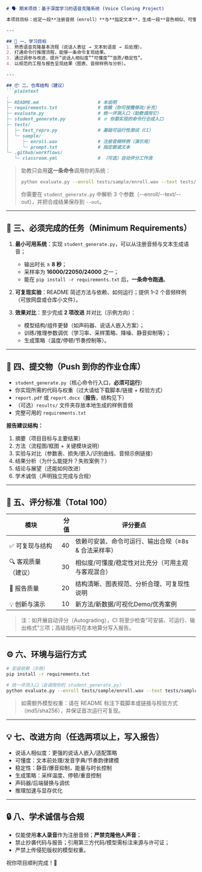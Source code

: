 
````markdown
# 🗣️ 期末项目：基于深度学习的语音克隆系统 (Voice Cloning Project)

本项目目标：给定一段**注册音频（enroll）**与**指定文本**，生成一段**音色相似、可懂度高**的语音。你需要实现最小可用系统，并通过实验提升“相似度/可懂度/稳定性”。

---

## 🎯 一、学习目标
1. 熟悉语音克隆基本流程（说话人表征 → 文本到语音 → 后处理）。
2. 打通命令行推理流程，能够一条命令复现结果。
3. 通过调参与改进，提升“说话人相似度”“可懂度”“音质/稳定性”。
4. 以规范的工程与报告呈现结果（图表、音频样例与分析）。

---

## 📦 二、仓库结构（建议）
```plaintext
.
├─ README.md                      # 本说明
├─ requirements.txt               # 依赖（你可按需修改/补充）
├─ evaluate.py                    # 统一评测入口（助教调用它）
├─ student_generate.py            # ☆ 你要实现的命令行合成入口
├─ tests/
│  ├─ test_repro.py               # 基础可运行性测试（CI）
│  └─ sample/
│     ├─ enroll.wav               # 注册音频样例（演示用）
│     └─ prompt.txt               # 指定朗读文本
└─ .github/workflows/
   └─ classroom.yml               # （可选）自动评分工作流
````

> 助教只会用**这一条命令**调用你的系统：
>
> ```bash
> python evaluate.py --enroll tests/sample/enroll.wav --text tests/sample/prompt.txt --out out/out.wav
> ```
>
> 你需要在 `student_generate.py` 中解析 3 个参数（--enroll/--text/--out），并把合成结果保存到 `--out`。

---

## 🧪 三、必须完成的任务（Minimum Requirements）

1. **最小可用系统**：实现 `student_generate.py`，可以从注册音频与文本生成语音；

   * 输出时长 ≥ **8 秒**；
   * 采样率为 **16000/22050/24000** 之一；
   * 能在 `pip install -r requirements.txt` 后，**一条命令跑通**。
2. **可复现实验**：README 简述方法与依赖、如何运行；提供 1–2 个音频样例（可放网盘或仓库小文件）。
3. **效果对比**：至少完成 **2 项改进** 并对比（示例方向）：

   * 模型结构/组件更替（如声码器、说话人嵌入方案）；
   * 训练/推理参数调优（学习率、采样策略、降噪、静音抑制等）；
   * 生成策略（温度/停顿/节奏控制等）。

---

## 📝 四、提交物（Push 到你的作业仓库）

* `student_generate.py`（核心命令行入口，**必须可运行**）
* 你实现所需的代码与权重（过大请给下载脚本/链接 + 校验方式）
* `report.pdf` 或 `report.docx`（**报告**，结构见下）
* （可选）`results/` 文件夹存放本地生成的样例音频
* 完整可用的 `requirements.txt`

**报告建议结构：**

1. 摘要（项目目标与主要结果）
2. 方法（流程图/框图 + 关键模块说明）
3. 实验与对比（参数表、损失/嵌入/识别曲线、音频示例链接）
4. 结果分析（为什么能提升？失败案例？）
5. 结论与展望（还能如何改进）
6. 学术诚信（声明独立完成与合规）

---

## 🧮 五、评分标准（Total 100）

| 模块          | 分值 | 评分要点                          |
| ----------- | -: | ----------------------------- |
| ✅ 可复现与结构    | 40 | 依赖可安装、命令可运行、输出合规（≥8s & 合法采样率） |
| 🔍 客观质量（建议） | 30 | 相似度/可懂度/稳定性对比充分（可用主观与客观混合）    |
| 📄 报告质量     | 20 | 结构清晰、图表规范、分析合理、可复现性说明         |
| 💡 创新与演示    | 10 | 新方法/新数据/可视化Demo/优秀案例          |

> 注：如开展自动评分（Autograding），CI 将至少检查“可安装、可运行、输出格式”三项；高级指标可在本地算分写入报告。

---

## ⚙️ 六、环境与运行方式

```bash
# 安装依赖（示例）
pip install -r requirements.txt

# 统一评测入口（会调用你的 student_generate.py）
python evaluate.py --enroll tests/sample/enroll.wav --text tests/sample/prompt.txt --out out/out.wav
```

> 如需额外模型权重：请在 README 标注下载脚本或链接与校验方式（md5/sha256），并保证首次运行可复现。

---

## 💡 七、改进方向（任选两项以上，写入报告）

* 说话人相似度：更强的说话人嵌入/适配策略
* 可懂度：文本前处理/发音字典/节奏韵律建模
* 稳定性：静音/爆音抑制，能量与时长控制
* 生成策略：采样温度、停顿/重音控制
* 声码器/后端替换与调优
* 推理加速与显存优化

---

## 🔒 八、学术诚信与合规

* 仅能使用**本人录音**作为注册音频；**严禁克隆他人声音**；
* 禁止抄袭代码与报告；引用第三方代码/模型需标注来源与许可证；
* 严禁上传侵犯版权的模型权重。

祝你项目顺利完成！🎯

